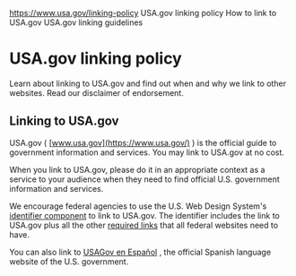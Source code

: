 

https://www.usa.gov/linking-policy
USA.gov linking policy
How to link to USA.gov
USA.gov linking guidelines

USA.gov linking policy
======================

Learn about linking to USA.gov and find out when and why we link to other websites. Read our disclaimer of endorsement.

**Linking to USA.gov**
----------------------

USA.gov (
[www.usa.gov](https://www.usa.gov/)
) is the official guide to government information and services. You may link to USA.gov at no cost.

When you link to USA.gov, please do it in an appropriate context as a service to your audience when they need to find official U.S. government information and services.

We encourage federal agencies to use the U.S. Web Design System's
[identifier component](https://designsystem.digital.gov/components/identifier/)
to link to USA.gov. The identifier includes the link to USA.gov plus all the other
[required links](https://digital.gov/resources/required-web-content-and-links/)
that all federal websites need to have.

You can also link to
[USAGov en Español](https://www.usa.gov/es/)
, the official Spanish language website of the U.S. government.
